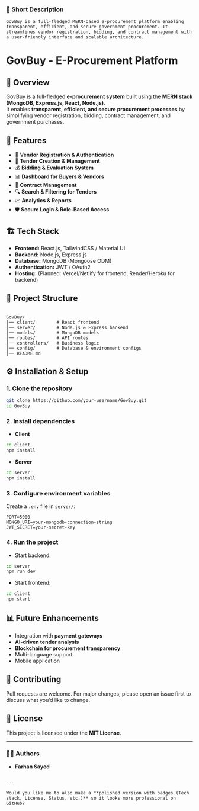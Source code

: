 ### 🔹 Short  Description 

`GovBuy is a full-fledged MERN-based e-procurement platform enabling transparent, efficient, and secure government procurement. It streamlines vendor registration, bidding, and contract management with a user-friendly interface and scalable architecture.`

# GovBuy - E-Procurement Platform

## 📌 Overview
GovBuy is a full-fledged **e-procurement system** built using the **MERN stack (MongoDB, Express.js, React, Node.js)**.  
It enables **transparent, efficient, and secure procurement processes** by simplifying vendor registration, bidding, contract management, and government purchases.

## 🚀 Features
- 🔐 **Vendor Registration & Authentication**
- 📑 **Tender Creation & Management**
- 💰 **Bidding & Evaluation System**
- 📊 **Dashboard for Buyers & Vendors**
- 📜 **Contract Management**
- 🔍 **Search & Filtering for Tenders**
- 📈 **Analytics & Reports**
- 🛡 **Secure Login & Role-Based Access**

## 🏗 Tech Stack
- **Frontend:** React.js, TailwindCSS / Material UI  
- **Backend:** Node.js, Express.js  
- **Database:** MongoDB (Mongoose ODM)  
- **Authentication:** JWT / OAuth2  
- **Hosting:** (Planned: Vercel/Netlify for frontend, Render/Heroku for backend)  

## 📂 Project Structure
```

GovBuy/
│── client/        # React frontend
│── server/        # Node.js & Express backend
│── models/        # MongoDB models
│── routes/        # API routes
│── controllers/   # Business logic
│── config/        # Database & environment configs
│── README.md

````

## ⚙️ Installation & Setup
### 1. Clone the repository
```bash
git clone https://github.com/your-username/GovBuy.git
cd GovBuy
````

### 2. Install dependencies

* **Client**

```bash
cd client
npm install
```

* **Server**

```bash
cd server
npm install
```

### 3. Configure environment variables

Create a `.env` file in `server/`:

```env
PORT=5000
MONGO_URI=your-mongodb-connection-string
JWT_SECRET=your-secret-key
```

### 4. Run the project

* Start backend:

```bash
cd server
npm run dev
```

* Start frontend:

```bash
cd client
npm start
```

## 📊 Future Enhancements

* Integration with **payment gateways**
* **AI-driven tender analysis**
* **Blockchain for procurement transparency**
* Multi-language support
* Mobile application

## 🤝 Contributing

Pull requests are welcome. For major changes, please open an issue first to discuss what you’d like to change.

## 📜 License

This project is licensed under the **MIT License**.

---

### 👨‍💻 Authors

* **Farhan Sayed**

```

---

Would you like me to also make a **polished version with badges (Tech stack, License, Status, etc.)** so it looks more professional on GitHub?
```
